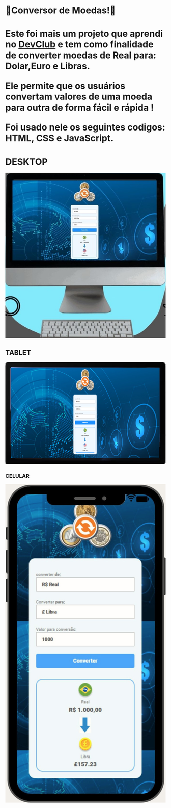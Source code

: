 <h1>🏦Conversor de Moedas!💱</h1>
<h1>Este foi mais um projeto que aprendi no <a href="rodolfomori.com.br/devclub">DevClub</a> e tem como finalidade de converter moedas de Real para: Dolar,Euro e Libras. 
  
Ele permite que os usuários convertam valores de uma moeda para outra de forma fácil e rápida !

Foi usado nele os seguintes codigos: HTML, CSS e JavaScript.<h1>
<h1>DESKTOP</h1>

<img src="https://github.com/sergiopro48/Conversor-de-Moedas/blob/main/assets/computador.jpg?raw=true"/>
<h2>TABLET</h2>

<img src="https://github.com/sergiopro48/Conversor-de-Moedas/blob/main/assets/tablat.png?raw=true"/>
<h3>CELULAR</h3>

<img src="https://github.com/sergiopro48/Conversor-de-Moedas/blob/main/assets/celular%20can.png?raw=true"/>
